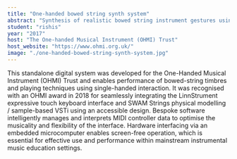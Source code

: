 ```yaml
---
title: "One-handed bowed string synth system"
abstract: "Synthesis of realistic bowed string instrument gestures using single hand interaction"
student: "rishis"
year: "2017"
host: "The One-handed Musical Instrument (OHMI) Trust"
host_website: "https://www.ohmi.org.uk/"
image: "./one-handed-bowed-string-synth-system.jpg"
---
```

This standalone digital system was developed for the One-Handed Musical Instrument (OHMI) Trust and enables performance of bowed-string timbres and playing techniques using single-handed interaction. It was recognised with an OHMI award in 2018 for seamlessly integrating the LinnStrument expressive touch keyboard interface and SWAM Strings physical modelling / sample-based VSTi using an accessible design. Bespoke software intelligently manages and interprets MIDI controller data to optimise the musicality and flexibility of the interface. Hardware interfacing via an embedded microcomputer enables screen-free operation, which is essential for effective use and performance within mainstream instrumental music education settings.